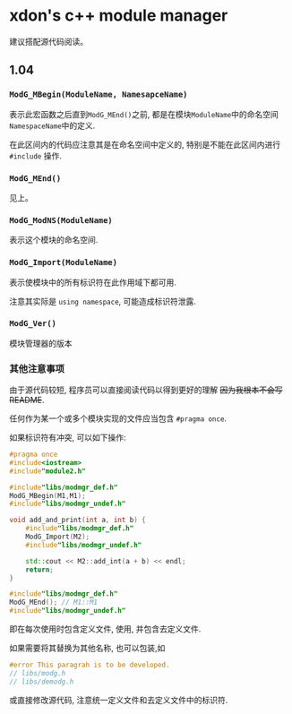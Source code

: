 # xdon's c++ module manager
建议搭配源代码阅读。

## 1.04

### `ModG_MBegin(ModuleName, NamesapceName)`

表示此宏函数之后直到`ModG_MEnd()`之前,
都是在模块`ModuleName`中的命名空间`NamespaceName`中的定义.

在此区间内的代码应注意其是在命名空间中定义的,
特别是不能在此区间内进行 `#include` 操作.

### `ModG_MEnd()`

见上。

### `ModG_ModNS(ModuleName)`

表示这个模块的命名空间.

### `ModG_Import(ModuleName)`

表示使模块中的所有标识符在此作用域下都可用.

注意其实际是 `using namespace`,
可能造成标识符泄露.

### `ModG_Ver()`

模块管理器的版本

### 其他注意事项

由于源代码较短,
程序员可以直接阅读代码以得到更好的理解
~~因为我根本不会写README~~.

任何作为某一个或多个模块实现的文件应当包含 `#pragma once`.

如果标识符有冲突, 可以如下操作:
```c++
#pragma once
#include<iostream>
#include"module2.h"

#include"libs/modmgr_def.h"
ModG_MBegin(M1,M1);
#include"libs/modmgr_undef.h"

void add_and_print(int a, int b) {
    #include"libs/modmgr_def.h"
    ModG_Import(M2);
    #include"libs/modmgr_undef.h"

    std::cout << M2::add_int(a + b) << endl;
    return;
}

#include"libs/modmgr_def.h"
ModG_MEnd(); // M1::M1
#include"libs/modmgr_undef.h"
```
即在每次使用时包含定义文件, 
使用, 并包含去定义文件.

如果需要将其替换为其他名称, 
也可以包装,如

```c++
#error This paragrah is to be developed.
// libs/modg.h
// libs/demodg.h
```

或直接修改源代码, 
注意统一定义文件和去定义文件中的标识符.
